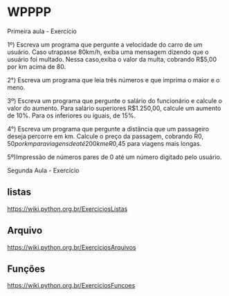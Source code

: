 # WPPPP
Primeira aula - Exercício

1º) Escreva um programa que pergunte a velocidade do carro de um usuário. Caso utrapasse 80km/h, exiba uma mensagem dizendo que o usuário foi multado. Nessa caso,exiba o valor da multa, cobrando R$5,00 por km acima de 80.

2°) Escreva um programa que leia três números e que imprima o maior e o meno.

3º) Escreva um programa que pergunte o salário do funcionário e calcule o valor do aumento. Para salário superiores  R$1.250,00, calcule um aumento de 10%. Para os inferiores ou iguais, de 15%.

4°) Escreva um programa que pergunte a distância que um passageiro deseja percorre em km. Calcule o preço da passagem, cobrando R$0,50 por km para viagens de até 200km e R$0,45 para viagens mais longas.

5º)Impressão de números pares de 0 até um número digitado pelo usuário.

Segunda Aula - Exercício

## listas

https://wiki.python.org.br/ExerciciosListas

## Arquivo

https://wiki.python.org.br/ExerciciosArquivos

## Funções

https://wiki.python.org.br/ExerciciosFuncoes




